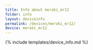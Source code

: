 ```yaml
---
title: Info about meraki_mr12
folder: info
layout: deviceinfo
permalink: /devices/meraki_mr12/
device: meraki_mr12
---
```

{% include templates/device_info.md %}
